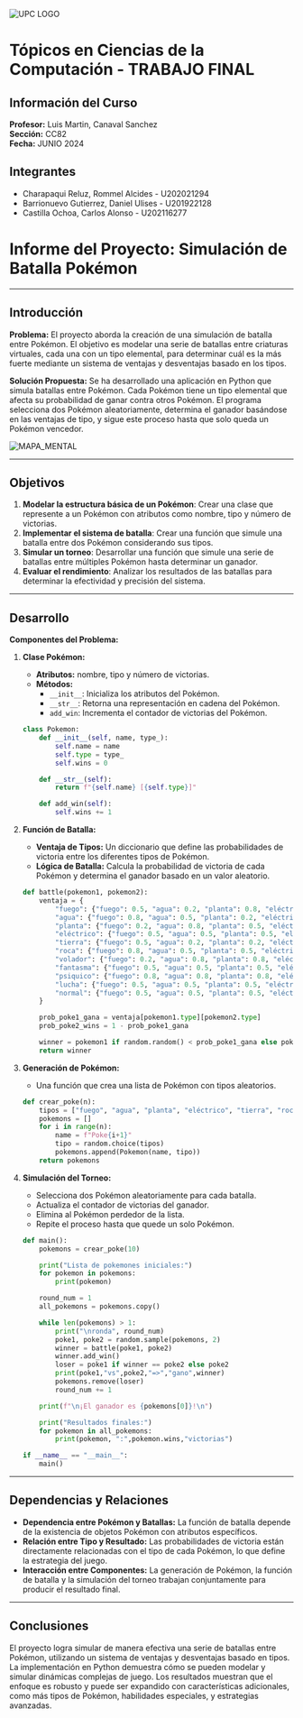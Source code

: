 ![UPC LOGO](https://www.canvia.com/wp-content/uploads/2023/08/crymibfuwaapssb.png)

# Tópicos en Ciencias de la Computación - TRABAJO FINAL

## Información del Curso
**Profesor:** Luis Martin, Canaval Sanchez  
**Sección:** CC82  
**Fecha:** JUNIO 2024

## Integrantes
- Charapaqui Reluz, Rommel Alcides - U202021294
- Barrionuevo Gutierrez, Daniel Ulises - U201922128
- Castilla Ochoa, Carlos Alonso - U202116277

# Informe del Proyecto: Simulación de Batalla Pokémon

---

## Introducción

**Problema:**
El proyecto aborda la creación de una simulación de batalla entre Pokémon. El objetivo es modelar una serie de batallas entre criaturas virtuales, cada una con un tipo elemental, para determinar cuál es la más fuerte mediante un sistema de ventajas y desventajas basado en los tipos.

**Solución Propuesta:**
Se ha desarrollado una aplicación en Python que simula batallas entre Pokémon. Cada Pokémon tiene un tipo elemental que afecta su probabilidad de ganar contra otros Pokémon. El programa selecciona dos Pokémon aleatoriamente, determina el ganador basándose en las ventajas de tipo, y sigue este proceso hasta que solo queda un Pokémon vencedor.

![MAPA_MENTAL](https://cdn.discordapp.com/attachments/1224860730852114582/1256508727369138209/image.png?ex=66810671&is=667fb4f1&hm=8e184c1c0cab11e3c352ff1fd0e9973cd3ca12a8d2d4b8f5363f80ca18faa8a4&)

---

## Objetivos

1. **Modelar la estructura básica de un Pokémon**: Crear una clase que represente a un Pokémon con atributos como nombre, tipo y número de victorias.
2. **Implementar el sistema de batalla**: Crear una función que simule una batalla entre dos Pokémon considerando sus tipos.
3. **Simular un torneo**: Desarrollar una función que simule una serie de batallas entre múltiples Pokémon hasta determinar un ganador.
4. **Evaluar el rendimiento**: Analizar los resultados de las batallas para determinar la efectividad y precisión del sistema.

---

## Desarrollo

**Componentes del Problema:**

1. **Clase Pokémon:**
   - **Atributos:** nombre, tipo y número de victorias.
   - **Métodos:** 
     - `__init__`: Inicializa los atributos del Pokémon.
     - `__str__`: Retorna una representación en cadena del Pokémon.
     - `add_win`: Incrementa el contador de victorias del Pokémon.

    ```python
    class Pokemon:
        def __init__(self, name, type_):
            self.name = name
            self.type = type_
            self.wins = 0

        def __str__(self):
            return f"{self.name} [{self.type}]"

        def add_win(self):
            self.wins += 1
    ```

2. **Función de Batalla:**
   - **Ventaja de Tipos:** Un diccionario que define las probabilidades de victoria entre los diferentes tipos de Pokémon.
   - **Lógica de Batalla:** Calcula la probabilidad de victoria de cada Pokémon y determina el ganador basado en un valor aleatorio.

    ```python
    def battle(pokemon1, pokemon2):
        ventaja = {
            "fuego": {"fuego": 0.5, "agua": 0.2, "planta": 0.8, "eléctrico": 0.5, "tierra": 0.5, "roca": 0.2, "volador": 0.8, "fantasma": 0.5, "psiquico": 0.2, "lucha": 0.5, "normal": 0.5},
            "agua": {"fuego": 0.8, "agua": 0.5, "planta": 0.2, "eléctrico": 0.5, "tierra": 0.8, "roca": 0.8, "volador": 0.5, "fantasma": 0.5, "psiquico": 0.2, "lucha": 0.5, "normal": 0.5},
            "planta": {"fuego": 0.2, "agua": 0.8, "planta": 0.5, "eléctrico": 0.5, "tierra": 0.8, "roca": 0.8, "volador": 0.5, "fantasma": 0.5, "psiquico": 0.2, "lucha": 0.5, "normal": 0.5},
            "eléctrico": {"fuego": 0.5, "agua": 0.5, "planta": 0.5, "eléctrico": 0.5, "tierra": 0.8, "roca": 0.2, "volador": 0.5, "fantasma": 0.5, "psiquico": 0.5, "lucha": 0.5, "normal": 0.5},
            "tierra": {"fuego": 0.5, "agua": 0.2, "planta": 0.2, "eléctrico": 0.8, "tierra": 0.5, "roca": 0.8, "volador": 0.2, "fantasma": 0.5, "psiquico": 0.5, "lucha": 0.5, "normal": 0.5},
            "roca": {"fuego": 0.8, "agua": 0.5, "planta": 0.5, "eléctrico": 0.8, "tierra": 0.5, "roca": 0.5, "volador": 0.8, "fantasma": 0.5, "psiquico": 0.5, "lucha": 0.5, "normal": 0.5},
            "volador": {"fuego": 0.2, "agua": 0.8, "planta": 0.8, "eléctrico": 0.5, "tierra": 0.8, "roca": 0.2, "volador": 0.5, "fantasma": 0.5, "psiquico": 0.5, "lucha": 0.5, "normal": 0.5},
            "fantasma": {"fuego": 0.5, "agua": 0.5, "planta": 0.5, "eléctrico": 0.5, "tierra": 0.5, "roca": 0.5, "volador": 0.5, "fantasma": 0.5, "psiquico": 0.8, "lucha": 0.2, "normal": 0.2},
            "psiquico": {"fuego": 0.8, "agua": 0.8, "planta": 0.8, "eléctrico": 0.5, "tierra": 0.5, "roca": 0.5, "volador": 0.5, "fantasma": 0.2, "psiquico": 0.5, "lucha": 0.2, "normal": 0.2},
            "lucha": {"fuego": 0.5, "agua": 0.5, "planta": 0.5, "eléctrico": 0.5, "tierra": 0.5, "roca": 0.5, "volador": 0.8, "fantasma": 0.8, "psiquico": 0.8, "lucha": 0.5, "normal": 0.5},
            "normal": {"fuego": 0.5, "agua": 0.5, "planta": 0.5, "eléctrico": 0.5, "tierra": 0.5, "roca": 0.5, "volador": 0.5, "fantasma": 0.5, "psiquico": 0.5, "lucha": 0.5, "normal": 0.5}
        }

        prob_poke1_gana = ventaja[pokemon1.type][pokemon2.type]
        prob_poke2_wins = 1 - prob_poke1_gana

        winner = pokemon1 if random.random() < prob_poke1_gana else pokemon2
        return winner
    ```

3. **Generación de Pokémon:**
   - Una función que crea una lista de Pokémon con tipos aleatorios.

    ```python
    def crear_poke(n):
        tipos = ["fuego", "agua", "planta", "eléctrico", "tierra", "roca", "volador", "fantasma", "psíquico", "lucha", "normal"]
        pokemons = []
        for i in range(n):
            name = f"Poke{i+1}"
            tipo = random.choice(tipos)
            pokemons.append(Pokemon(name, tipo))
        return pokemons
    ```

4. **Simulación del Torneo:**
   - Selecciona dos Pokémon aleatoriamente para cada batalla.
   - Actualiza el contador de victorias del ganador.
   - Elimina al Pokémon perdedor de la lista.
   - Repite el proceso hasta que quede un solo Pokémon.

    ```python
    def main():
        pokemons = crear_poke(10)

        print("Lista de pokemones iniciales:")
        for pokemon in pokemons:
            print(pokemon)

        round_num = 1
        all_pokemons = pokemons.copy()

        while len(pokemons) > 1:
            print("\nronda", round_num)
            poke1, poke2 = random.sample(pokemons, 2)
            winner = battle(poke1, poke2)
            winner.add_win()
            loser = poke1 if winner == poke2 else poke2
            print(poke1,"vs",poke2,"=>","gano",winner)
            pokemons.remove(loser)
            round_num += 1

        print(f"\n¡El ganador es {pokemons[0]}!\n")

        print("Resultados finales:")
        for pokemon in all_pokemons:
            print(pokemon, ":",pokemon.wins,"victorias")

    if __name__ == "__main__":
        main()
    ```

---

## Dependencias y Relaciones

- **Dependencia entre Pokémon y Batallas:** La función de batalla depende de la existencia de objetos Pokémon con atributos específicos.
- **Relación entre Tipo y Resultado:** Las probabilidades de victoria están directamente relacionadas con el tipo de cada Pokémon, lo que define la estrategia del juego.
- **Interacción entre Componentes:** La generación de Pokémon, la función de batalla y la simulación del torneo trabajan conjuntamente para producir el resultado final.

---

## Conclusiones

El proyecto logra simular de manera efectiva una serie de batallas entre Pokémon, utilizando un sistema de ventajas y desventajas basado en tipos. La implementación en Python demuestra cómo se pueden modelar y simular dinámicas complejas de juego. Los resultados muestran que el enfoque es robusto y puede ser expandido con características adicionales, como más tipos de Pokémon, habilidades especiales, y estrategias avanzadas.


